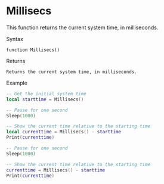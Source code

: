 # Millisecs

This function returns the current system time, in milliseconds.

Syntax
```
function Millisecs()
```

Returns
```
Returns the current system time, in milliseconds.
```

Example
```lua
-- Get the initial system time
local starttime = Millisecs()

-- Pause for one second
Sleep(1000)

-- Show the current time relative to the starting time
local currenttime = Millisecs() - starttime
Print(currenttime)

-- Pause for one second
Sleep(1000)

-- Show the current time relative to the starting time
currenttime = Millisecs() - starttime
Print(currenttime)
```
